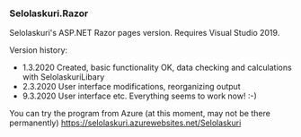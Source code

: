 ### Selolaskuri.Razor

Selolaskuri's ASP.NET Razor pages version. Requires Visual Studio 2019.

Version history:
 - 1.3.2020 Created, basic functionality OK, data checking and calculations with SelolaskuriLibary
 - 2.3.2020 User interface modifications, reorganizing output
 - 9.3.2020 User interface etc. Everything seems to work now! :-)
 
 You can try the program from Azure (at this moment, may not be there permanently)
   https://selolaskuri.azurewebsites.net/Selolaskuri
